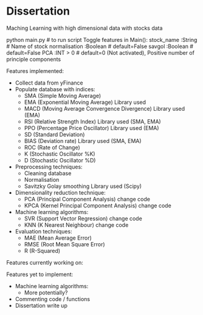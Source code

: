 # Dissertation
Maching Learning with high dimensional data with stocks data

python main.py # to run script
Toggle features in Main():
    stock_name       :String        # Name of stock
    normalisation    :Boolean       # default=False
    savgol           :Boolean       # default=False
    PCA              :INT > 0       # default=0 (Not activated), Positive number of principle components

Features implemented:
-   Collect data from yFinance
-   Populate database with indices:
    -   SMA (Simple Moving Average)
    -   EMA (Exponential Moving Average)                     Library used
    -   MACD (Moving Average Convergence Divergence)         Library used (EMA)
    -   RSI (Relative Strength Index)                        Library used (SMA, EMA)
    -   PPO (Percentage Price Oscillator)                    Library used (EMA)
    -   SD (Standard Deviation)
    -   BIAS (Deviation rate)                                Library used (SMA, EMA)
    -   ROC (Rate of Change)
    -   K (Stochastic Oscillator %K)
    -   D (Stochastic Oscillator %D)
-   Preprocessing techniques:
    -   Cleaning database
    -   Normalisation
    -   Savitzky Golay smoothing                             Library used (Scipy)
-   Dimensionality reduction technique:
    -   PCA (Principal Component Analysis)                   change code
    -   KPCA (Kernel Principal Component Analysis)           change code
-   Machine learning algorithms: 
    -   SVR (Support Vector Regression)                      change code
    -   KNN (K Nearest Neighbour)                            change code
-   Evaluation techniques:
    -   MAE (Mean Average Error)
    -   RMSE (Root Mean Square Error)
    -   R (R-Squared)

Features currently working on:


Features yet to implement:
-   Machine learning algorithms:
    -   More potentially?
-   Commenting code / functions
-   Dissertation write up
